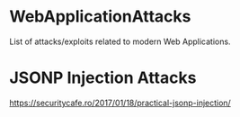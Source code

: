 # WebApplicationAttacks
List of attacks/exploits related to modern Web Applications.

# JSONP Injection Attacks
https://securitycafe.ro/2017/01/18/practical-jsonp-injection/
